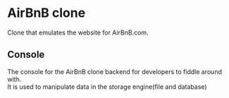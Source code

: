 # AirBnB clone
Clone that emulates the website for AirBnB.com.    

## Console
The console for the AirBnB clone backend for developers to fiddle around with.      
It is used to manipulate data in the storage engine(file and database)       
